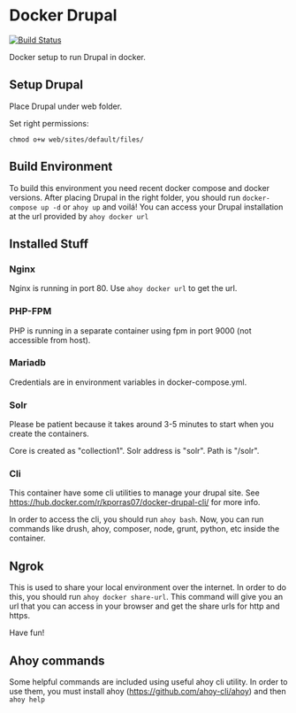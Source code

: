 # Docker Drupal

[![Build Status](https://travis-ci.org/kporras07/docker-drupal.svg?branch=master)](https://travis-ci.org/kporras07/docker-drupal)

Docker setup to run Drupal in docker.

## Setup Drupal

Place Drupal under web folder.

Set right permissions:

```
chmod o+w web/sites/default/files/
```

## Build Environment

To build this environment you need recent docker compose and docker versions.
After placing Drupal in the right folder, you should run `docker-compose up -d` or `ahoy up` and voilá! You can access your Drupal installation at the url provided by `ahoy docker url`

## Installed Stuff

### Nginx

Nginx is running in port 80. Use `ahoy docker url` to get the url.

### PHP-FPM

PHP is running in a separate container using fpm in port 9000 (not accessible from host).

### Mariadb

Credentials are in environment variables in docker-compose.yml.

### Solr

Please be patient because it takes around 3-5 minutes to start when you create the containers.

Core is created as "collection1". Solr address is "solr". Path is "/solr".

### Cli

This container have some cli utilities to manage your drupal site. See https://hub.docker.com/r/kporras07/docker-drupal-cli/ for more info.

In order to access the cli, you should run `ahoy bash`. Now, you can run commands like drush, ahoy, composer, node, grunt, python, etc inside the container.

## Ngrok

This is used to share your local environment over the internet. In order to do this, you should run `ahoy docker share-url`. This command will give you an url that you can access in your browser and get the share urls for http and https.

Have fun!

## Ahoy commands

Some helpful commands are included using useful ahoy cli utility. In order to use them, you must install ahoy (https://github.com/ahoy-cli/ahoy) and then `ahoy help`
